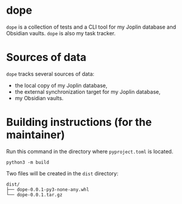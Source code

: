 # dope

`dope` is a collection of tests and a CLI tool for my Joplin database and Obsidian vaults.
`dope` is also my task tracker.

# Sources of data

`dope` tracks several sources of data:
* the local copy of my Joplin database,
* the external synchronization target for my Joplin database,
* my Obsidian vaults.

# Building instructions (for the maintainer)

Run this command in the directory where `pyproject.toml` is located.
```
python3 -m build
```
Two files will be created in the `dist` directory:
```
dist/
├── dope-0.0.1-py3-none-any.whl
└── dope-0.0.1.tar.gz
```
